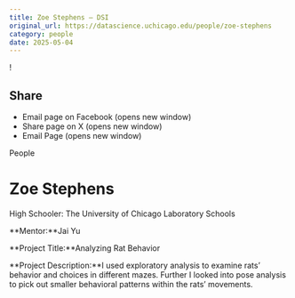 ```yaml
---
title: Zoe Stephens – DSI
original_url: https://datascience.uchicago.edu/people/zoe-stephens
category: people
date: 2025-05-04
---
```


<!-- Table-like structure detected -->

!

## Share

* Email page on Facebook (opens new window)
* Share page on X (opens new window)
* Email Page (opens new window)

<!-- Table-like structure detected -->

People

# Zoe Stephens

High Schooler: The University of Chicago Laboratory Schools

**Mentor:**Jai Yu

**Project Title:**Analyzing Rat Behavior

**Project Description:**I used exploratory analysis to examine rats’ behavior and choices in different mazes. Further I looked into pose analysis to pick out smaller behavioral patterns within the rats’ movements.